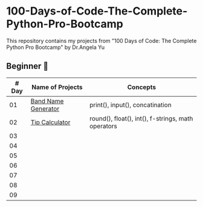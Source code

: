# 100-Days-of-Code-The-Complete-Python-Pro-Bootcamp
This repository contains my projects from "100 Days of Code: The Complete Python Pro Bootcamp" by Dr.Angela Yu

## Beginner 🐣
| # Day | Name of Projects                                                    | Concepts                                             | 
|-------|---------------------------------------------------------------------|------------------------------------------------------|
|  01   | [Band Name Generator](./Beginner/Project_1/band_name_generator.py)  | print(), input(), concatination                      |
|  02   | [Tip Calculator](./Beginner/Project_2/tip_calculator.py)            | round(), float(), int(), f-strings, math operators   | 
|  03   | [](./Beginner/Project_3/main.py)                                    |                                                      | 
|  04   | [](./Beginner/Project_4/main.py)                                    |                                                      | 				  
|  05   | [](./Beginner/Project_5/main.py)                                    |                                                      | 				
|  06   | [](./Beginner/Project_6/main.py)                                    |                                                      | 	
|  07   | [](./Beginner/Project_7/main.py)                                    |                                                      | 	
|  08   | [](./Beginner/Project_8/main.py)                                    |                                                      | 	
|  09   | [](./Beginner/Project_9/main.py)                                    |                                                      | 	

